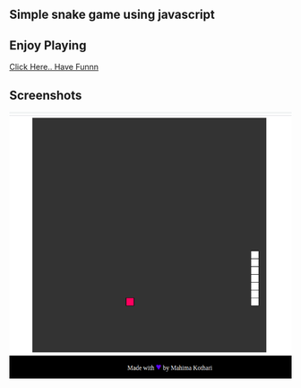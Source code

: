 ## Simple snake game using javascript

## Enjoy Playing
[Click Here.. Have Funnn](https://web-snake-game.herokuapp.com/)

## Screenshots

<img src="ScreenShots/snake-game.png" >


